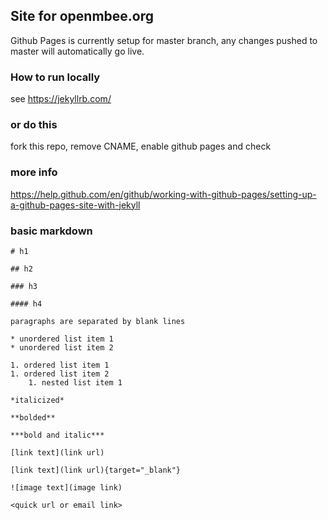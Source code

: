 ## Site for openmbee.org

Github Pages is currently setup for master branch, any changes pushed to master will automatically go live.

### How to run locally

see https://jekyllrb.com/

### or do this

fork this repo, remove CNAME, enable github pages and check

### more info

https://help.github.com/en/github/working-with-github-pages/setting-up-a-github-pages-site-with-jekyll

### basic markdown

    # h1

    ## h2

    ### h3

    #### h4

    paragraphs are separated by blank lines

    * unordered list item 1
    * unordered list item 2

    1. ordered list item 1
    1. ordered list item 2
        1. nested list item 1

    *italicized*

    **bolded**

    ***bold and italic***

    [link text](link url)

    [link text](link url){target="_blank"}

    ![image text](image link)

    <quick url or email link>
